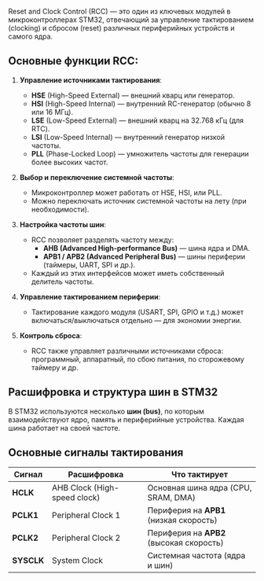 Reset and Clock Control (RCC) — это один из ключевых модулей в микроконтроллерах STM32, отвечающий за управление тактированием (clocking) и сбросом (reset) различных периферийных устройств и самого ядра.
## Основные функции RCC:

1. **Управление источниками тактирования**:
    - **HSE** (High-Speed External) — внешний кварц или генератор.
    - **HSI** (High-Speed Internal) — внутренний RC-генератор (обычно 8 или 16 МГц).
    - **LSE** (Low-Speed External) — внешний кварц на 32.768 кГц (для RTC).
    - **LSI** (Low-Speed Internal) — внутренний генератор низкой частоты.
    - **PLL** (Phase-Locked Loop) — умножитель частоты для генерации более высоких частот.

2. **Выбор и переключение системной частоты**:
    - Микроконтроллер может работать от HSE, HSI, или PLL.
    - Можно переключать источник системной частоты на лету (при необходимости).

3. **Настройка частоты шин**:
    - RCC позволяет разделять частоту между:
        - **AHB (Advanced High-performance Bus)** — шина ядра и DMA.
        - **APB1 / APB2 (Advanced Peripheral Bus)** — шины периферии (таймеры, UART, SPI и др.).
    - Каждый из этих интерфейсов может иметь собственный делитель частоты.

4. **Управление тактированием периферии**:
    - Тактирование каждого модуля (USART, SPI, GPIO и т.д.) может включаться/выключаться отдельно — для экономии энергии.

5. **Контроль сброса**:
    - RCC также управляет различными источниками сброса: программный, аппаратный, по сбою питания, по сторожевому таймеру и др.

## Расшифровка и структура шин в STM32

В STM32 используются несколько **шин (bus)**, по которым взаимодействуют ядро, память и периферийные устройства. Каждая шина работает на своей частоте.

## Основные сигналы тактирования

|Сигнал|Расшифровка|Что тактирует|
|---|---|---|
|**HCLK**|AHB Clock (High-speed clock)|Основная шина ядра (CPU, SRAM, DMA)|
|**PCLK1**|Peripheral Clock 1|Периферия на **APB1** (низкая скорость)|
|**PCLK2**|Peripheral Clock 2|Периферия на **APB2** (высокая скорость)|
|**SYSCLK**|System Clock|Системная частота (ядра и шин)|